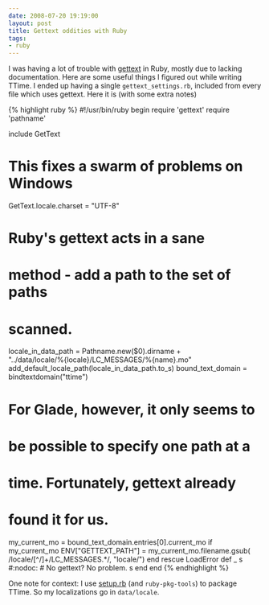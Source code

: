 ```yaml
---
date: 2008-07-20 19:19:00
layout: post
title: Gettext oddities with Ruby
tags:
- ruby
---
```


I was having a lot of trouble with
[gettext](http://en.wikipedia.org/wiki/Gettext) in Ruby, mostly due to lacking
documentation. Here are some useful things I figured out while writing TTime. I
ended up having a single `gettext_settings.rb`, included from every file which
uses gettext. Here it is (with some extra notes)  
  
{% highlight ruby %}
#!/usr/bin/ruby
begin
  require 'gettext'
  require 'pathname'

  include GetText

  # This fixes a swarm of problems on Windows
  GetText.locale.charset = "UTF-8"

  # Ruby's gettext acts in a sane
  # method - add a path to the set of paths
  # scanned.
  locale_in_data_path = Pathname.new($0).dirname + \
    "../data/locale/%{locale}/LC_MESSAGES/%{name}.mo"
  add_default_locale_path(locale_in_data_path.to_s)
  bound_text_domain = bindtextdomain("ttime")

  # For Glade, however, it only seems to
  # be possible to specify one path at a
  # time. Fortunately, gettext already
  # found it for us.
  my_current_mo = bound_text_domain.entries[0].current_mo
  if my_current_mo
    ENV["GETTEXT_PATH"] = my_current_mo.filename.gsub(
      /locale\/[^\/]+\/LC_MESSAGES.*/,
      "locale/")
  end
rescue LoadError
  def _ s #:nodoc:
    # No gettext? No problem.
    s
  end
end
{% endhighlight %}
  
One note for context: I use
[setup.rb](http://i.loveruby.net/en/projects/setup/) (and `ruby-pkg-tools`) to
package TTime. So my localizations go in `data/locale`.
